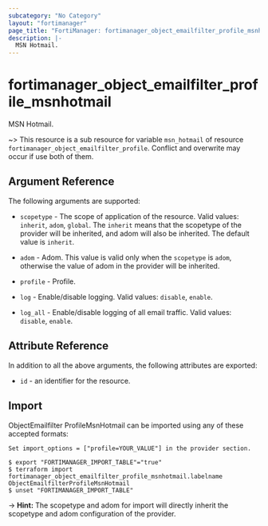 ```yaml
---
subcategory: "No Category"
layout: "fortimanager"
page_title: "FortiManager: fortimanager_object_emailfilter_profile_msnhotmail"
description: |-
  MSN Hotmail.
---
```


# fortimanager_object_emailfilter_profile_msnhotmail
MSN Hotmail.

~> This resource is a sub resource for variable `msn_hotmail` of resource `fortimanager_object_emailfilter_profile`. Conflict and overwrite may occur if use both of them.



## Argument Reference


The following arguments are supported:

* `scopetype` - The scope of application of the resource. Valid values: `inherit`, `adom`, `global`. The `inherit` means that the scopetype of the provider will be inherited, and adom will also be inherited. The default value is `inherit`.
* `adom` - Adom. This value is valid only when the `scopetype` is `adom`, otherwise the value of adom in the provider will be inherited.
* `profile` - Profile.

* `log` - Enable/disable logging. Valid values: `disable`, `enable`.

* `log_all` - Enable/disable logging of all email traffic. Valid values: `disable`, `enable`.



## Attribute Reference

In addition to all the above arguments, the following attributes are exported:
* `id` - an identifier for the resource.

## Import

ObjectEmailfilter ProfileMsnHotmail can be imported using any of these accepted formats:
```
Set import_options = ["profile=YOUR_VALUE"] in the provider section.

$ export "FORTIMANAGER_IMPORT_TABLE"="true"
$ terraform import fortimanager_object_emailfilter_profile_msnhotmail.labelname ObjectEmailfilterProfileMsnHotmail
$ unset "FORTIMANAGER_IMPORT_TABLE"
```
-> **Hint:** The scopetype and adom for import will directly inherit the scopetype and adom configuration of the provider.
